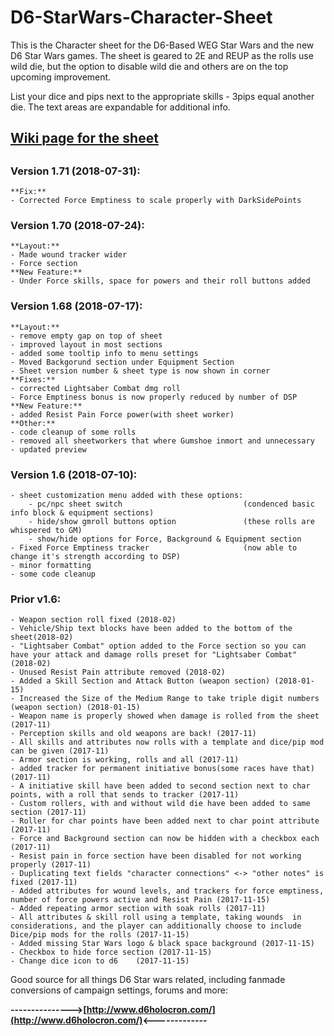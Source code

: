 # D6-StarWars-Character-Sheet

This is the Character sheet for the D6-Based  WEG Star Wars and the new D6 Star Wars games. The sheet is geared to 2E and REUP as the rolls use wild die, but the option to disable wild die and others are on the top upcoming improvement.

List your dice and pips next to the appropriate skills -  3pips equal another die.
The text areas are expandable for additional info. 

## [Wiki page for the sheet](https://wiki.roll20.net/Star_Wars_WEG_D6_character_sheet)

## 
		
### Version 1.71 (2018-07-31):
	**Fix:**
	- Corrected Force Emptiness to scale properly with DarkSidePoints	
		
### Version 1.70 (2018-07-24):
	**Layout:**
	- Made wound tracker wider
	- Force section
	**New Feature:**
	- Under Force skills, space for powers and their roll buttons added
		
### Version 1.68 (2018-07-17):
	**Layout:**
	- remove empty gap on top of sheet
	- improved layout in most sections
	- added some tooltip info to menu settings
	- Moved Backgorund section under Equipment Section
	- Sheet version number & sheet type is now shown in corner
	**Fixes:**
	- corrected Lightsaber Combat dmg roll
	- Force Emptiness bonus is now properly reduced by number of DSP
	**New Feature:**
	- added Resist Pain Force power(with sheet worker)
	**Other:**
	- code cleanup of some rolls
	- removed all sheetworkers that where Gumshoe inmort and unnecessary 
	- updated preview


		
### Version 1.6 (2018-07-10):
	- sheet customization menu added with these options:
		- pc/npc sheet switch 							(condenced basic info block & equipment sections)
		- hide/show gmroll buttons option 				(these rolls are whispered to GM)
		- show/hide options for Force, Background & Equipment section
	- Fixed Force Emptiness tracker						(now able to change it's strength according to DSP)
	- minor formatting
	- some code cleanup

### Prior v1.6:
	- Weapon section roll fixed (2018-02)
	- Vehicle/Ship text blocks have been added to the bottom of the sheet(2018-02)
	- "Lightsaber Combat" option added to the Force section so you can have your attack and damage rolls preset for "Lightsaber Combat" (2018-02)
	- Unused Resist Pain attribute removed (2018-02)
	- Added a Skill Section and Attack Button (weapon section) (2018-01-15)
	- Increased the Size of the Medium Range to take triple digit numbers (weapon section) (2018-01-15)
	- Weapon name is properly showed when damage is rolled from the sheet (2017-11)
	- Perception skills and old weapons are back! (2017-11)
	- All skills and attributes now rolls with a template and dice/pip mod can be given (2017-11)
	- Armor section is working, rolls and all (2017-11)
	- added tracker for permanent initiative bonus(some races have that) (2017-11)
	- A initiative skill have been added to second section next to char points, with a roll that sends to tracker (2017-11)
	- Custom rollers, with and without wild die have been added to same section (2017-11)
	- Roller for char points have been added next to char point attribute (2017-11)
	- Force and Background section can now be hidden with a checkbox each (2017-11)
	- Resist pain in force section have been disabled for not working properly (2017-11)
	- Duplicating text fields "character connections" <-> "other notes" is fixed (2017-11)
	- Added attributes for wound levels, and trackers for force emptiness, number of force powers active and Resist Pain (2017-11-15)
	- Added repeating armor section with soak rolls (2017-11)
	- All attributes & skill roll using a template, taking wounds  in considerations, and the player can additionally choose to include Dice/pip mods for the rolls (2017-11-15)
	- Added missing Star Wars logo & black space background (2017-11-15)
	- Checkbox to hide force section (2017-11-15)
	- Change dice icon to d6	(2017-11-15)

Good source for all things D6 Star wars related, including fanmade conversions of campaign settings, forums and more:

**--------------->[http://www.d6holocron.com/](http://www.d6holocron.com/)<-------------**